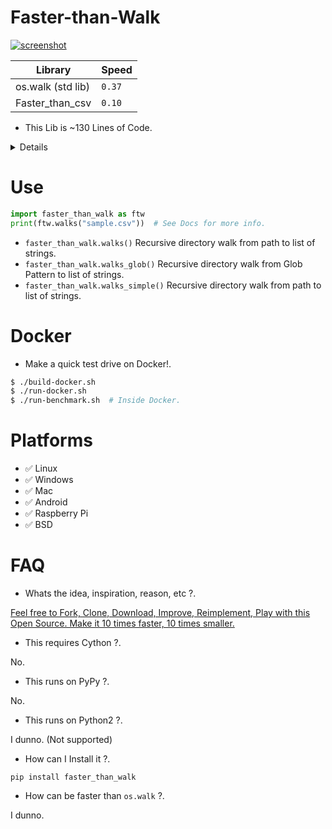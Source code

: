<meta name='keywords' content='walk, python, faster, speed, benchmark, rapido, velocidad, optimizacion, cython, pypy, cpython, docker, json, ndjson, rapido, veloz, performance, critical, compiled, module, modulo, loc, minimalismo, minimalism, simple, small, tiny, argentina, spanish, compare, mejora'>

# Faster-than-Walk

[![screenshot](https://source.unsplash.com/eH_ftJYhaTY/800x402)](https://youtu.be/QiKwnlyhKrk?t=5)

| Library                       | Speed    |
|-------------------------------|----------|
| os.walk (std lib)             |  `0.37`  |
| Faster_than_csv               |  `0.10`  |

- This Lib is ~130 Lines of Code.

<details>

- Benchmarks run on Docker from Dockerfile on this repo.
- Speed is IRL time to complete 10000 full recursive directory walks.
- Stats as of year 2019.

</details>


# Use

```python
import faster_than_walk as ftw
print(ftw.walks("sample.csv"))  # See Docs for more info.
```

- `faster_than_walk.walks()` Recursive directory walk from path to list of strings.
- `faster_than_walk.walks_glob()` Recursive directory walk from Glob Pattern to list of strings.
- `faster_than_walk.walks_simple()` Recursive directory walk from path to list of strings.


# Docker

- Make a quick test drive on Docker!.

```bash
$ ./build-docker.sh
$ ./run-docker.sh
$ ./run-benchmark.sh  # Inside Docker.
```


# Platforms

- ✅ Linux
- ✅ Windows
- ✅ Mac
- ✅ Android
- ✅ Raspberry Pi
- ✅ BSD


# FAQ

- Whats the idea, inspiration, reason, etc ?.

[Feel free to Fork, Clone, Download, Improve, Reimplement, Play with this Open Source. Make it 10 times faster, 10 times smaller.](http://tonsky.me/blog/disenchantment)

- This requires Cython ?.

No.

- This runs on PyPy ?.

No.

- This runs on Python2 ?.

I dunno. (Not supported)

- How can I Install it ?.

`pip install faster_than_walk`

- How can be faster than `os.walk` ?.

I dunno.
